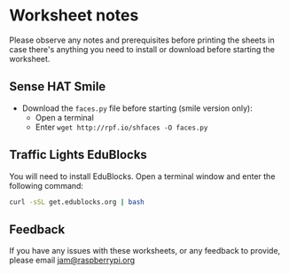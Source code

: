 # Worksheet notes

Please observe any notes and prerequisites before printing the sheets in
case there's anything you need to install or download before starting the
worksheet.

## Sense HAT Smile

- Download the `faces.py` file before starting (smile version only):
  - Open a terminal
  - Enter `wget http://rpf.io/shfaces -O faces.py`

## Traffic Lights EduBlocks

You will need to install EduBlocks. Open a terminal window and enter the
following command:

```bash
curl -sSL get.edublocks.org | bash
```

## Feedback

If you have any issues with these worksheets, or any feedback to provide,
please email jam@raspberrypi.org
